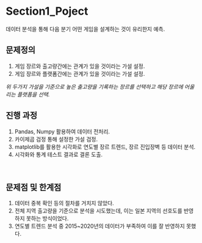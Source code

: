 # Section1_Poject

데이터 분석을 통해 다음 분기 어떤 게임을 설계하는 것이 유리한지 예측. <br>

## 문제정의 <br>

1. 게임 장르와 출고량간에는 관계가 있을 것이라는 가설 설정.
2. 게임 장르와 플랫폼간에는 관계가 있을 것이라는 가설 설정.

*위 두가지 가설을 기준으로 높은 출고량을 기록하는 장르를 선택하고 해당 장르에 어울리는 플랫폼을 선택.* <br>

## 진행 과정 <br>

1. Pandas, Numpy 활용하여 데이터 전처리.
2. 카이제곱 검정 통해 설정한 가설 검정.
3. matplotlib를 활용한 시각화로 연도별 장르 트렌드, 장르 진입장벽 등 데이터 분석.
4. 시각화와 통계 테스트 결과로 결론 도출.
<br>

## 문제점 및 한계점 <br>
1. 데이터 중복 확인 등의 절차를 거치지 않았다.
2. 전체 지역 출고량을 기준으로 분석을 시도했는데, 이는 일본 지역의 선호도를 반영하지 못하는 방식이었다.
3. 연도별 트렌드 분석 중 2015~2020년의 데이터가 부족하여 이를 잘 반영하지 못했다.
